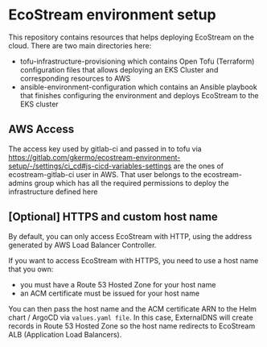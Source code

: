 # EcoStream environment setup


This repository contains resources that helps deploying EcoStream on the cloud.
There are two main directories here:
- tofu-infrastructure-provisioning which contains Open Tofu (Terraform) configuration files that allows deploying an EKS Cluster and corresponding resources to AWS
- ansible-environment-configuration which contains an Ansible playbook that finishes configuring the environment and deploys EcoStream to the EKS cluster

## AWS Access

The access key used by gitlab-ci and passed in to tofu via https://gitlab.com/gkermo/ecostream-environment-setup/-/settings/ci_cd#js-cicd-variables-settings are the ones of ecostream-gitlab-ci user in AWS.
That user belongs to the ecostream-admins group which has all the required permissions to deploy the infrastructure defined here

## [Optional] HTTPS and custom host name

By default, you can only access EcoStream with HTTP, using the address generated by AWS Load Balancer Controller.

If you want to access EcoStream with HTTPS, you need to use a host name that you own:
- you must have a Route 53 Hosted Zone for your host name
- an ACM certificate must be issued for your host name

You can then pass the host name and the ACM certificate ARN to the Helm chart / ArgoCD via `values.yaml file`.
In this case, ExternalDNS will create records in Route 53 Hosted Zone so the host name redirects to EcoStream ALB (Application Load Balancers).